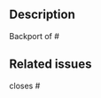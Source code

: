 ## Description

<!-- Link to the PR that is back ported -->
Backport of #

## Related issues

<!-- Link to the issue that is closed by the origin PR -->
closes #
